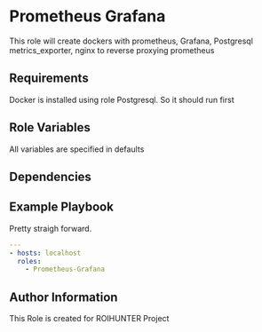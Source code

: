 Prometheus Grafana
=========
 
This role will create dockers with prometheus, Grafana, Postgresql metrics_exporter, nginx to reverse proxying prometheus


Requirements
------------
Docker is installed using role Postgresql. So it should run first

Role Variables
--------------
All variables are specified in defaults

Dependencies
------------


Example Playbook
----------------
Pretty straigh forward.
``` yaml
---
- hosts: localhost
  roles:
    - Prometheus-Grafana
```



Author Information
------------------

This Role is created for ROIHUNTER Project
